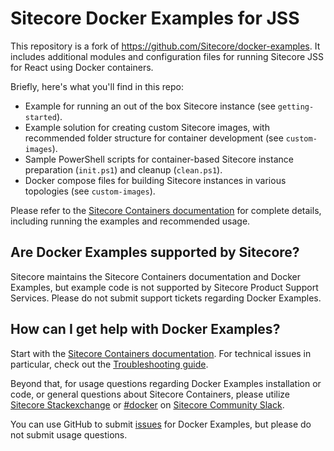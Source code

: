 # Sitecore Docker Examples for JSS

This repository is a fork of https://github.com/Sitecore/docker-examples. It includes additional modules and configuration files for running Sitecore JSS for React using Docker containers.

Briefly, here's what you'll find in this repo:

* Example for running an out of the box Sitecore instance (see `getting-started`).
* Example solution for creating custom Sitecore images, with recommended folder structure for container development (see `custom-images`).
* Sample PowerShell scripts for container-based Sitecore instance preparation (`init.ps1`) and cleanup (`clean.ps1`).
* Docker compose files for building Sitecore instances in various topologies (see `custom-images`).

Please refer to the [Sitecore Containers documentation](https://containers.doc.sitecore.com/) for complete details, including running the examples and recommended usage.

## Are Docker Examples supported by Sitecore?

Sitecore maintains the Sitecore Containers documentation and Docker Examples, but example code is not supported by Sitecore Product Support Services. Please do not submit support tickets regarding Docker Examples.

## How can I get help with Docker Examples?

Start with the [Sitecore Containers documentation](https://containers.doc.sitecore.com/). For technical issues in particular, check out the [Troubleshooting guide](https://containers.doc.sitecore.com/docs/troubleshooting).

Beyond that, for usage questions regarding Docker Examples installation or code, or general questions about Sitecore Containers, please utilize [Sitecore Stackexchange](https://sitecore.stackexchange.com/) or [#docker](https://sitecorechat.slack.com/messages/docker) on [Sitecore Community Slack](https://sitecore.chat/).

You can use GitHub to submit [issues](https://github.com/Sitecore/docker-examples/issues/new) for Docker Examples, but please do not submit usage questions.
